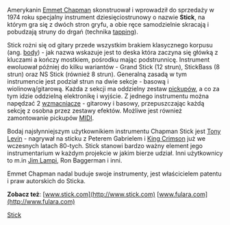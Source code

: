 Amerykanin [Emmet Chapman](Emmet_Chapman "wikilink") skonstruował i
wprowadził do sprzedaży w 1974 roku specjalny instrument
dziesięciostrunowy o nazwie **Stick**, na którym gra się z dwóch stron
gryfu, a obie ręce samodzielnie skracają i pobudzają struny do drgań
(technika [tapping](tapping "wikilink")).

Stick rożni się od gitary przede wszystkim brakiem klasycznego korpusu
(ang. [body](body "wikilink")) - jak nazwa wskazuje jest to deska która
zaczyna się główką z kluczami a kończy mostkiem, pośrodku mając
podstrunnicę. Instrument ewoluował później do kilku wariantów - Grand
Stick (12 strun), StickBass (8 strun) oraz NS Stick (również 8 strun).
Generalną zasadą w tym instrumencie jest podział strun na dwie sekcje -
basową i wiolinową/gitarową. Każda z sekcji ma oddzielny zestaw
[pickupów](pickup "wikilink"), a co za tym idzie oddzielną elektronikę
i wyjście. Z jednego instrumentu można napędzać 2
[wzmacniacze](wzmacniacz "wikilink") - gitarowy i basowy, przepuszczając
każdą sekcję z osobna przez zestawy efektów. Możliwe jest również
zamontowanie pickupów [MIDI](MIDI "wikilink").

Bodaj najsłynniejszym użytkownikiem instrumentu Chapman Stick jest [Tony
Levin](Tony_Levin "wikilink") - nagrywał na sticku z Peterem Gabrielem i
[King Crimson](King_Crimson "wikilink") już we wczesnych latach 80-tych.
Stick stanowi bardzo ważny element jego instrumentarium w każdym
projekcie w jakim bierze udział. Inni użytkownicy to m.in [Jim
Lampi](Jim_Lampi "wikilink"), Ron Baggerman i inni.

Emmet Chapman nadal buduje swoje instrumenty, jest właścicielem patentu
i praw autorskich do Sticka.

**Zobacz też**: [www.stick.com](http://www.stick.com)
[www.fulara.com](http://www.fulara.com)

[Stick](kategoria:Rodzaje_gitar "wikilink")